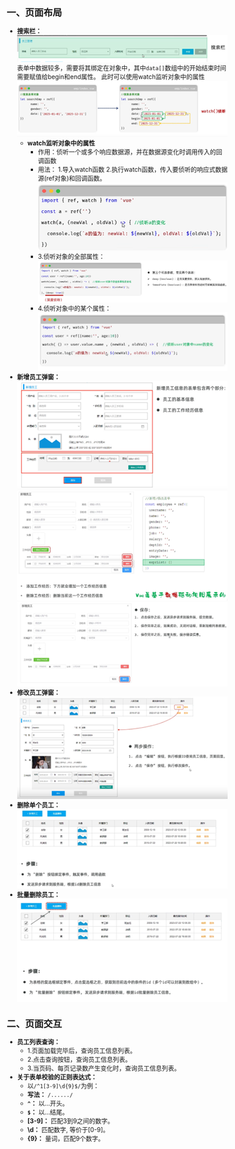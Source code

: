 ## 一、页面布局
* **搜索栏：**
  ![1749899896971](image/10.员工管理/1749899896971.png)
  表单中数据较多，需要将其绑定在对象中，其中`data[]`数组中的开始结束时间需要赋值给begin和end属性。
  此时可以使用watch监听对象中的属性
  ![1749900178553](image/10.员工管理/1749900178553.png)
  * **watch监听对象中的属性**
    * 作用：侦听一个或多个响应数据源，并在数据源变化时调用传入的回调函数
    * 用法：
      1.导入watch函数
      2.执行watch函数，传入要侦听的响应式数据源(ref对象)和回调函数。   
      ![1749908137714](image/10.员工管理/1749908137714.png) 
    * 3.侦听对象的全部属性：
     ![1749910718437](image/10.员工管理/1749910718437.png)
    * 4.侦听对象中的某个属性：
     ![1749911599513](image/10.员工管理/1749911599513.png)
* **新增员工弹窗：**
 ![1749925154923](image/10.员工管理/1749925154923.png)
 ![1749979315453](image/10.员工管理/1749979315453.png)
 ![1749983801540](image/10.员工管理/1749983801540.png)
* **修改员工弹窗：**
  ![1749989607651](image/10.员工管理/1749989607651.png)
* **删除单个员工：**
 ![1749996939497](image/10.员工管理/1749996939497.png)
* **批量删除员工：**
 ![1749997678596](image/10.员工管理/1749997678596.png)
## 二、页面交互
* **员工列表查询：**
  * 1.页面加载完毕后，查询员工信息列表。
  * 2.点击查询按钮，查询员工信息列表。
  * 3.当页码、每页记录数产生变化时，查询员工信息列表。 
* **关于表单校验的正则表达式：**
  * 以`/^1[3-9]\d{9}$/`为例： 
  * **写法：** `/....../`
  * **`^`：** 以...开头。
  * **`$`：** 以...结尾。
  * **[3-9]：** 匹配3到9之间的数字。
  * **\d：** 匹配数字, 等价于[0-9]。
  * **{9}：** 量词，匹配9个数字。 